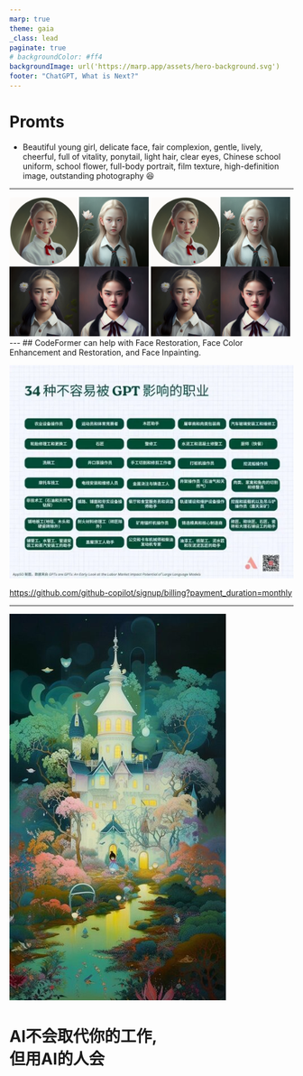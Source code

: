 ```yaml
---
marp: true
theme: gaia
_class: lead
paginate: true
# backgroundColor: #ff4
backgroundImage: url('https://marp.app/assets/hero-background.svg')
footer: "ChatGPT, What is Next?"
---
```


# Promts
- Beautiful young girl, delicate face, fair complexion, gentle, lively, cheerful, full of vitality, ponytail, light hair, clear eyes, Chinese school uniform, school flower, full-body portrait, film texture, high-definition image, outstanding photography
:satisfied:
---

<img src="ImageGenarate/Beautiful_young_girl_delicate_face_fair_complexion.png" width="49%">
<img src="ImageGenarate/Beautiful_young_girl_delicate_face_fair_complexion.png" width="49%">
---
## CodeFormer can help with Face Restoration, Face Color Enhancement and Restoration, and Face Inpainting.


![bg left:90% 100%](ImageGenarate/Fr1YI9pacAAmtgB.jpg)

https://github.com/github-copilot/signup/billing?payment_duration=monthly

---

![bg left:30% 40%](/ImageGenarate/0_3_384_N.jpg) 

# AI不会取代你的工作,<br>但用AI的人会
